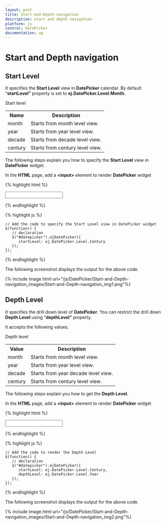 ```yaml
---
layout: post
title: Start-and-Depth-navigation
description: start and depth navigation
platform: js
control: DatePicker
documentation: ug
---
```


# Start and Depth navigation

## Start Level

It specifies the **Start Level** view in **DatePicker** calendar. By default “**startLevel”** property is set to **ej.DatePicker.Level.Month.**

Start level

<table>
   <tr>
      <th>Name</th>
      <th>Description</th>
   </tr>
   <tr>
      <td>
         month
      </td>
      <td>
         Starts from month level view.
      </td>
   </tr>
   <tr>
      <td>
         year
      </td>
      <td>
         Starts from year level view.
      </td>
   </tr>
   <tr>
      <td>
         decade
      </td>
      <td>
         Starts from decade level view.
      </td>
   </tr>
   <tr>
      <td>
         century
      </td>
      <td>
         Starts from century level view.
      </td>
   </tr>
</table>


The following steps explain you how to specify the **Start Level** view in **DatePicker** widget.

In the **HTML** page, add a **&lt;input&gt;** element to render **DatePicker** widget

{% highlight html %}

<input id="datepicker" type="text" />
      
{% endhighlight %}
  
{% highlight js %}

    // Add the code to specify the Start Level view in DatePicker widget
    $(function() {
       // declaration
       $("#datepicker").ejDatePicker({
          startLevel: ej.DatePicker.Level.Century
       });
    });

{% endhighlight %}

The following screenshot displays the output for the above code.

{% include image.html url="/js/DatePicker/Start-and-Depth-navigation_images/Start-and-Depth-navigation_img1.png"%}

## Depth Level

It specifies the drill down level of **DatePicker**. You can restrict the drill down **Depth Level** using “**depthLevel”** property. 

It accepts the following values. 

Depth level

<table>
   <tr>
      <th>Value</th>
      <th>Description</th>
   </tr>
   <tr>
      <td>
         month
      </td>
      <td>
         Starts from month level view.
      </td>
   </tr>
   <tr>
      <td>
         year
      </td>
      <td>
         Starts from year level view.
      </td>
   </tr>
   <tr>
      <td>
         decade
      </td>
      <td>
         Starts from year decade level view.
      </td>
   </tr>
   <tr>
      <td>
         century
      </td>
      <td>
         Starts from century level view. 
      </td>
   </tr>
</table>


The following steps explain you how to get the **Depth Level.**

In the **HTML** page, add a **&lt;input&gt;** element to render **DatePicker** widget

{% highlight html %}

<input id="datepicker" type="text" />
      
{% endhighlight %}
  
{% highlight js %}

    // Add the code to render the Depth Level
    $(function() {
       // declaration
       $("#datepicker").ejDatePicker({
          startLevel: ej.DatePicker.Level.Century,
          depthLevel: ej.DatePicker.Level.Year
       });
    });

{% endhighlight %}

The following screenshot displays the output for the above code.

{% include image.html url="/js/DatePicker/Start-and-Depth-navigation_images/Start-and-Depth-navigation_img2.png"%}

